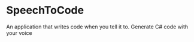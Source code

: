 # SpeechToCode
An application that writes code when you tell it to. Generate C# code with your voice

